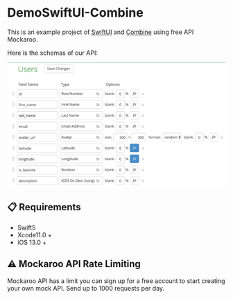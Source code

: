 # DemoSwiftUI-Combine

This is an example project of [SwiftUI](https://developer.apple.com/xcode/swiftui) and [Combine](https://developer.apple.com/documentation/combine) using free API Mockaroo.

Here is the schemas of our API:

<img src="./assets/api_schema.png">

## :clipboard: Requirements
- Swift5
- Xcode11.0 +
- iOS 13.0 +

##  :warning: Mockaroo API Rate Limiting
Mockaroo API has a limit you can sign up for a free account to start creating your own mock API. Send up to 1000 requests per day.

